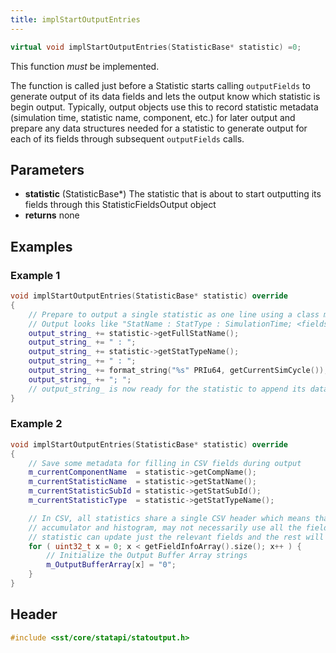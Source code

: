```yaml
---
title: implStartOutputEntries
---
```


```cpp
virtual void implStartOutputEntries(StatisticBase* statistic) =0;
```

This function *must* be implemented. 

The function is called just before a Statistic starts calling `outputFields` to generate output of its data fields and lets the output know which statistic is begin output. Typically, output objects use this to record statistic metadata (simulation time, statistic name, component, etc.) for later output and prepare any data structures needed for a statistic to generate output for each of its fields through subsequent `outputFields` calls.

## Parameters
* **statistic** (StatisticBase*) The statistic that is about to start outputting its fields through this StatisticFieldsOutput object
* **returns** none

## Examples

### Example 1
```cpp title="Preparing for text output"
void implStartOutputEntries(StatisticBase* statistic) override
{
    // Prepare to output a single statistic as one line using a class member 'output_string_'
    // Output looks like "StatName : StatType : SimulationTime; <fields which will be filled in by `outputFields` functions>"
    output_string_ += statistic->getFullStatName();
    output_string_ += " : ";
    output_string_ += statistic->getStatTypeName();
    output_string_ += " : ";
    output_string_ += format_string("%s" PRIu64, getCurrentSimCycle());
    output_string_ += "; ";
    // output_string_ is now ready for the statistic to append its data to it
}
```

### Example 2
```cpp title="Preparing for CSV output"
void implStartOutputEntries(StatisticBase* statistic) override
{
    // Save some metadata for filling in CSV fields during output
    m_currentComponentName  = statistic->getCompName();
    m_currentStatisticName  = statistic->getStatName();
    m_currentStatisticSubId = statistic->getStatSubId();
    m_currentStatisticType  = statistic->getStatTypeName();

    // In CSV, all statistics share a single CSV header which means that statistics with different fields such as
    // accumulator and histogram, may not necessarily use all the fields for output. Create a buffer so that this 
    // statistic can update just the relevant fields and the rest will remain '0'.
    for ( uint32_t x = 0; x < getFieldInfoArray().size(); x++ ) {
        // Initialize the Output Buffer Array strings
        m_OutputBufferArray[x] = "0";
    }
}
```

## Header
```cpp
#include <sst/core/statapi/statoutput.h>
```